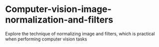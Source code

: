 # Computer-vision-image-normalization-and-filters

Explore the technique of normalizing image and filters, which is practical when performing computer vision tasks
